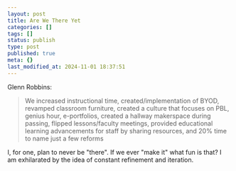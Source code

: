 ```yaml
---
layout: post
title: Are We There Yet
categories: []
tags: []
status: publish
type: post
published: true
meta: {}
last_modified_at: 2024-11-01 18:37:51
---
```


Glenn Robbins:


>We increased instructional time, created/implementation of BYOD, revamped classroom furniture, created a culture that focuses on PBL, genius hour, e-portfolios, created a hallway makerspace during passing, flipped lessons/faculty meetings, provided educational learning advancements for staff by sharing resources, and 20% time to name just a few reforms



I, for one, plan to never be "there". If we ever "make it" what fun is that? I am exhilarated by the idea of constant refinement and iteration.
